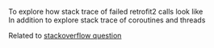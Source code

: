 To explore how stack trace of failed retrofit2 calls look like \
In addition to explore stack trace of coroutines and threads

Related to [stackoverflow question](https://stackoverflow.com/questions/79006042/stack-trace-doesn-t-point-to-the-origin-of-api-call-when-throwing-an-exception-w)
